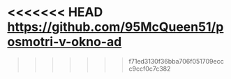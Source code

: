 <<<<<<< HEAD
https://github.com/95McQueen51/posmotri-v-okno-ad
=======

>>>>>>> f71ed3130f36bba706f051709eccc9ccf0c7c382
